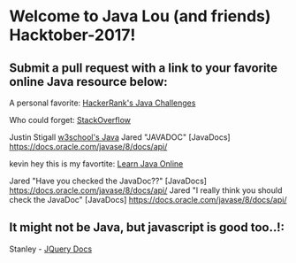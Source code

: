 # Welcome to Java Lou (and friends) Hacktober-2017!

## Submit a  pull request with a link to your favorite online Java resource below:

A personal favorite: [HackerRank's Java Challenges](https://www.hackerrank.com/domains/java/java-introduction)

Who could forget: [StackOverflow](stackoverflow.com)

Justin Stigall [w3school's Java](https://www.w3schools.in/java-tutorial/)
Jared "JAVADOC" [JavaDocs] https://docs.oracle.com/javase/8/docs/api/

kevin hey this is my favortite: [Learn Java Online](http://www.learnjavaonline.org/)

Jared "Have you checked the JavaDoc??" [JavaDocs] https://docs.oracle.com/javase/8/docs/api/
Jared "I really think you should check the JavaDoc" [JavaDocs] https://docs.oracle.com/javase/8/docs/api/

## It might not be Java, but javascript is good too..!:

Stanley - [JQuery Docs](https://api.jquery.com/)
